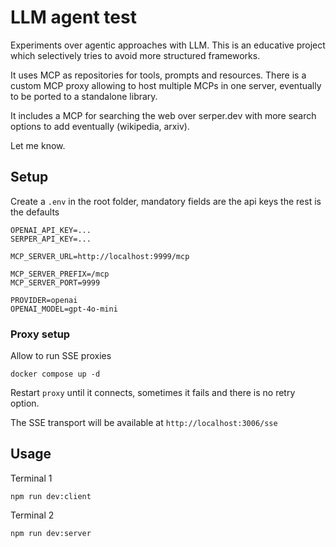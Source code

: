 # LLM agent test

Experiments over agentic approaches with LLM. This is an educative project which selectively tries to avoid more structured frameworks.

It uses MCP as repositories for tools, prompts and resources. There is a custom MCP proxy allowing to host multiple MCPs in one server, eventually to be ported to a standalone library.

It includes a MCP for searching the web over serper.dev with more search options to add eventually (wikipedia, arxiv).

Let me know.

## Setup 
Create a `.env` in the root folder, mandatory fields are the api keys the rest is the defaults

```
OPENAI_API_KEY=...
SERPER_API_KEY=...

MCP_SERVER_URL=http://localhost:9999/mcp

MCP_SERVER_PREFIX=/mcp
MCP_SERVER_PORT=9999

PROVIDER=openai
OPENAI_MODEL=gpt-4o-mini
```

### Proxy setup

Allow to run SSE proxies 

`docker compose up -d`

Restart `proxy` until it connects, sometimes it fails and there is no retry option.

The SSE transport will be available at `http://localhost:3006/sse`

## Usage

Terminal 1

`npm run dev:client`

Terminal 2

`npm run dev:server`

